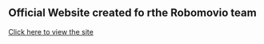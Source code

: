 ## Official Website created fo rthe Robomovio team
[Click here to view the site](robomovio.github.io)